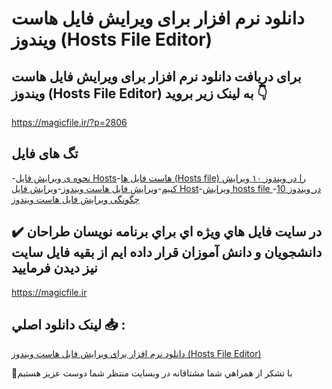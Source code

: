 # دانلود نرم افزار برای ویرایش فایل هاست ویندوز (Hosts File Editor)

## برای دریافت دانلود نرم افزار برای ویرایش فایل هاست ویندوز (Hosts File Editor) به لینک زیر بروید 👇

https://magicfile.ir/?p=2806

## تگ های فایل

-[نحوه ی ویرایش فایل Hosts](https://magicfile.ir/product/%d9%86%d8%b1%d9%85-%d8%a7%d9%81%d8%b2%d8%a7%d8%b1-%d8%a8%d8%b1%d8%a7%db%8c-%d9%88%db%8c%d8%b1%d8%a7%db%8c%d8%b4-%d9%81%d8%a7%db%8c%d9%84-%d9%87%d8%a7%d8%b3%d8%aa-%d9%88%db%8c%d9%86%d8%af%d9%88%d8%b2/)-[هاست فایل ها (Hosts file) را در ویندوز ۱۰ ویرایش کنیم](https://magicfile.ir/product/%d9%86%d8%b1%d9%85-%d8%a7%d9%81%d8%b2%d8%a7%d8%b1-%d8%a8%d8%b1%d8%a7%db%8c-%d9%88%db%8c%d8%b1%d8%a7%db%8c%d8%b4-%d9%81%d8%a7%db%8c%d9%84-%d9%87%d8%a7%d8%b3%d8%aa-%d9%88%db%8c%d9%86%d8%af%d9%88%d8%b2/)-[ویرایش فایل هاست ویندوز](https://magicfile.ir/product/%d9%86%d8%b1%d9%85-%d8%a7%d9%81%d8%b2%d8%a7%d8%b1-%d8%a8%d8%b1%d8%a7%db%8c-%d9%88%db%8c%d8%b1%d8%a7%db%8c%d8%b4-%d9%81%d8%a7%db%8c%d9%84-%d9%87%d8%a7%d8%b3%d8%aa-%d9%88%db%8c%d9%86%d8%af%d9%88%d8%b2/)-[ویرایش فایل Host](https://magicfile.ir/product/%d9%86%d8%b1%d9%85-%d8%a7%d9%81%d8%b2%d8%a7%d8%b1-%d8%a8%d8%b1%d8%a7%db%8c-%d9%88%db%8c%d8%b1%d8%a7%db%8c%d8%b4-%d9%81%d8%a7%db%8c%d9%84-%d9%87%d8%a7%d8%b3%d8%aa-%d9%88%db%8c%d9%86%d8%af%d9%88%d8%b2/)-[ویرایش hosts file در ویندوز 10](https://magicfile.ir/product/%d9%86%d8%b1%d9%85-%d8%a7%d9%81%d8%b2%d8%a7%d8%b1-%d8%a8%d8%b1%d8%a7%db%8c-%d9%88%db%8c%d8%b1%d8%a7%db%8c%d8%b4-%d9%81%d8%a7%db%8c%d9%84-%d9%87%d8%a7%d8%b3%d8%aa-%d9%88%db%8c%d9%86%d8%af%d9%88%d8%b2/)-[چگونگی ویرایش فایل هاست ویندوز](https://magicfile.ir/product/%d9%86%d8%b1%d9%85-%d8%a7%d9%81%d8%b2%d8%a7%d8%b1-%d8%a8%d8%b1%d8%a7%db%8c-%d9%88%db%8c%d8%b1%d8%a7%db%8c%d8%b4-%d9%81%d8%a7%db%8c%d9%84-%d9%87%d8%a7%d8%b3%d8%aa-%d9%88%db%8c%d9%86%d8%af%d9%88%d8%b2/)

## ✔️ در سايت فايل هاي ويژه اي براي برنامه نويسان طراحان دانشجويان و دانش آموزان قرار داده ايم از بقيه فايل سايت نيز ديدن فرماييد

https://magicfile.ir


## لينک دانلود اصلي 📥 :

[دانلود نرم افزار برای ویرایش فایل هاست ویندوز (Hosts File Editor)](https://magicfile.ir/product/%d9%86%d8%b1%d9%85-%d8%a7%d9%81%d8%b2%d8%a7%d8%b1-%d8%a8%d8%b1%d8%a7%db%8c-%d9%88%db%8c%d8%b1%d8%a7%db%8c%d8%b4-%d9%81%d8%a7%db%8c%d9%84-%d9%87%d8%a7%d8%b3%d8%aa-%d9%88%db%8c%d9%86%d8%af%d9%88%d8%b2/) 


🙏با تشکر از همراهي شما مشتاقانه در وبسایت منتظر شما دوست عزیز هستیم

